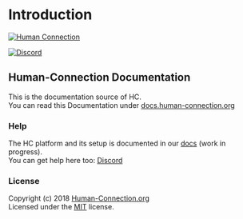 # Introduction

 [![Human Connection](https://human-connection.org/wp-content/uploads/2017/11/human-connection-logo.svg)](https://human-connection.org)

 [![Discord](https://img.shields.io/discord/443107904757694465.svg)](https://discord.gg/NgVpvx9)

## Human-Connection Documentation

This is the documentation source of HC.  
 You can read this Documentation under [docs.human-connection.org](https://docs.human-connection.org)  


### Help

The HC platform and its setup is documented in our [docs](https://docs.human-connection.org/) \(work in progress\).  
 You can get help here too: [Discord](https://discord.gg/6ub73U3)  


### License

Copyright \(c\) 2018 [Human-Connection.org](https://human-connection.org)  
Licensed under the [MIT](https://github.com/Human-Connection/WebApp/blob/develop/LICENSE.md) license.  


